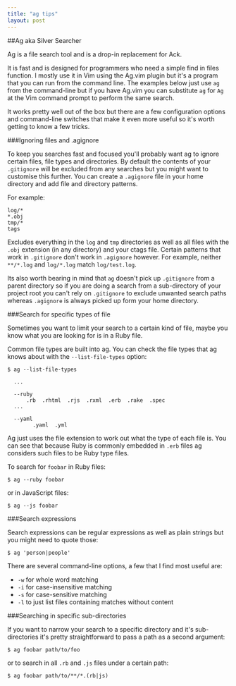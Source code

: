 ```yaml
---
title: "ag tips"
layout: post
---
```


##Ag aka Silver Searcher

Ag is a file search tool and is a drop-in replacement for Ack.

It is fast and is designed for programmers who need a simple find in
files function. I mostly use it in Vim using the Ag.vim plugin but it's
a program that you can run from the command line. The examples below
just use `ag` from the command-line but if you have Ag.vim you can
substitute `ag` for `Ag` at the Vim command prompt to perform the same
search.

It works pretty well out of the box but there are a few configuration
options and command-line switches that make it even more useful so it's
worth getting to know a few tricks.

###Ignoring files and .agignore

To keep you searches fast and focused you'll probably want ag to ignore
certain files, file types and directories. By default the contents of
your `.gitignore` will be excluded from any searches but you might want
to customise this further. You can create a `.agignore` file in your
home directory and add file and directory patterns.

For example:

    log/*
    *.obj
    tmp/*
    tags

Excludes everything in the `log` and `tmp` directories as well as all
files with the `.obj` extension (in any directory) and your ctags file.
Certain patterns that work in `.gitignore` don't work in `.agignore`
however. For example, neither `**/*.log` and `log/*.log` match
`log/test.log`.

Its also worth bearing in mind that `ag` doesn't pick up `.gitignore` from
a parent directory so if you are doing a search from a sub-directory of
your project root you can't rely on `.gitignore` to exclude unwanted
search paths whereas `.agignore` is always picked up form your home
directory.

###Search for specific types of file

Sometimes you want to limit your search to a certain kind of file, maybe
you know what you are looking for is in a Ruby file.

Common file types are built into ag. You can check the file types that
ag knows about with the `--list-file-types` option:

    $ ag --list-file-types

      ...

      --ruby
          .rb  .rhtml  .rjs  .rxml  .erb  .rake  .spec
      ...

      --yaml
            .yaml  .yml

Ag just uses the file extension to work out what the type of each file
is. You can see that because Ruby is commonly embedded in `.erb` files
ag considers such files to be Ruby type files.

To search for `foobar` in Ruby files:

    $ ag --ruby foobar

or in JavaScript files:

    $ ag --js foobar

###Search expressions

Search expressions can be regular expressions as well as plain strings
but you might need to quote those:

    $ ag 'person|people'

There are several command-line options, a few that I find most useful
are:

- `-w` for whole word matching
- `-i` for case-insensitive matching
- `-s` for case-sensitive matching
- `-l` to just list files containing matches without content

###Searching in specific sub-directories

If you want to narrow your search to a specific directory and it's
sub-directories it's pretty straightforward to pass a path as a second
argument:

    $ ag foobar path/to/foo

or to search in all `.rb` and `.js` files under a certain path:

    $ ag foobar path/to/**/*.(rb|js)
